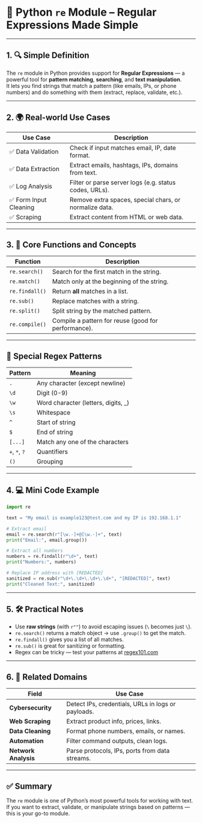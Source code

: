 
# 🧠 Python `re` Module – Regular Expressions Made Simple

---

## 1. 🔍 Simple Definition

The `re` module in Python provides support for **Regular Expressions** — a powerful tool for **pattern matching**, **searching**, and **text manipulation**.  
It lets you find strings that match a pattern (like emails, IPs, or phone numbers) and do something with them (extract, replace, validate, etc.).

---

## 2. 🌍 Real-world Use Cases

| Use Case | Description |
|----------|-------------|
| ✅ Data Validation | Check if input matches email, IP, date format. |
| ✅ Data Extraction | Extract emails, hashtags, IPs, domains from text. |
| ✅ Log Analysis | Filter or parse server logs (e.g. status codes, URLs). |
| ✅ Form Input Cleaning | Remove extra spaces, special chars, or normalize data. |
| ✅ Scraping | Extract content from HTML or web data. |

---

## 3. 🧱 Core Functions and Concepts

| Function | Description |
|----------|-------------|
| `re.search()` | Search for the first match in the string. |
| `re.match()` | Match only at the beginning of the string. |
| `re.findall()` | Return **all** matches in a list. |
| `re.sub()` | Replace matches with a string. |
| `re.split()` | Split string by the matched pattern. |
| `re.compile()` | Compile a pattern for reuse (good for performance). |

---

## 🧩 Special Regex Patterns

| Pattern | Meaning |
|--------|---------|
| `.` | Any character (except newline) |
| `\d` | Digit (0-9) |
| `\w` | Word character (letters, digits, _) |
| `\s` | Whitespace |
| `^` | Start of string |
| `$` | End of string |
| `[...]` | Match any one of the characters |
| `+`, `*`, `?` | Quantifiers |
| `()` | Grouping |

---

## 4. 💻 Mini Code Example

```python
import re

text = "My email is example123@test.com and my IP is 192.168.1.1"

# Extract email
email = re.search(r"[\w.-]+@[\w.-]+", text)
print("Email:", email.group())

# Extract all numbers
numbers = re.findall(r"\d+", text)
print("Numbers:", numbers)

# Replace IP address with [REDACTED]
sanitized = re.sub(r"\d+\.\d+\.\d+\.\d+", "[REDACTED]", text)
print("Cleaned Text:", sanitized)
```

---

## 5. 🛠 Practical Notes

- Use **raw strings** (with `r""`) to avoid escaping issues (`\` becomes just `\`).
- `re.search()` returns a match object → use `.group()` to get the match.
- `re.findall()` gives you a list of all matches.
- `re.sub()` is great for sanitizing or formatting.
- Regex can be tricky — test your patterns at [regex101.com](https://regex101.com)

---

## 6. 🔐 Related Domains

| Field | Use Case |
|-------|----------|
| **Cybersecurity** | Detect IPs, credentials, URLs in logs or payloads. |
| **Web Scraping** | Extract product info, prices, links. |
| **Data Cleaning** | Format phone numbers, emails, or names. |
| **Automation** | Filter command outputs, clean logs. |
| **Network Analysis** | Parse protocols, IPs, ports from data streams. |

---

## ✅ Summary

The `re` module is one of Python’s most powerful tools for working with text. If you want to extract, validate, or manipulate strings based on patterns — this is your go-to module.

